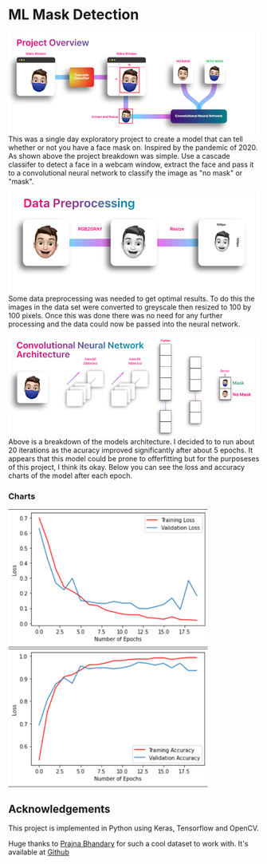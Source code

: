 # ML Mask Detection

![Project Overvierw](resources/ML_Project_Overview.png)
This was a single day exploratory project to create a model that can tell whether or not you have a face mask on. Inspired by the pandemic of 2020.
As shown above the project breakdown was simple. Use a cascade classifer to detect a face in a webcam window, extract the face and pass it to a convolutional neural network to classify the image as "no mask" or "mask".


![Project Overvierw](resources/data_prerpocessing_pipeline.png)
Some data preprocessing was needed to get optimal results. To do this the images in the data set were converted to greyscale then resized to 100 by 100 pixels. Once this was done there was no need for any further processing and the data could now be passed into the neural network. 

![Project Overvierw](resources/CNN_architecture.png)
Above is a breakdown of the models architecture. I decided to to run about 20 iterations as the acuracy improved significantly after about 5 epochs. It appears that this model could be prone to offerfitting but for the purposeses of this project, I think its okay. Below you can see the loss and accuracy charts of the model after each epoch. 

### Charts
<p float="left">
  <img src="resources/loss.png" width="400" />
  <img src="resources/accuracy.png" width="400" /> 
</p>

## Acknowledgements
This project is implemented in Python using Keras, Tensorflow and OpenCV.

Huge thanks to [Prajna Bhandary](https://www.linkedin.com/in/prajna-bhandary-0b03a416a/) for such a cool dataset to work with. It's available at [Github](https://github.com/prajnasb/observations/tree/master/experiements/data)

